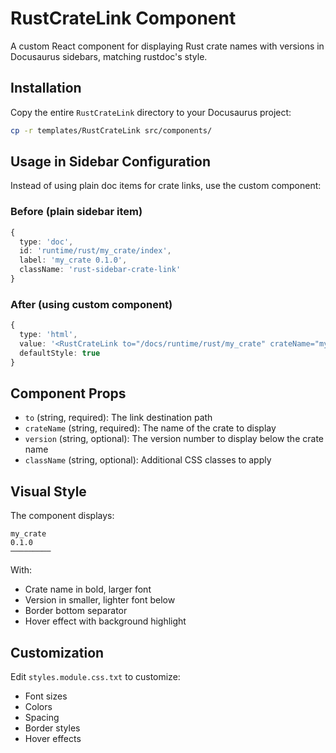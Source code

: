 # RustCrateLink Component

A custom React component for displaying Rust crate names with versions in Docusaurus sidebars, matching rustdoc's style.

## Installation

Copy the entire `RustCrateLink` directory to your Docusaurus project:

```bash
cp -r templates/RustCrateLink src/components/
```

## Usage in Sidebar Configuration

Instead of using plain doc items for crate links, use the custom component:

### Before (plain sidebar item)
```typescript
{
  type: 'doc',
  id: 'runtime/rust/my_crate/index',
  label: 'my_crate 0.1.0',
  className: 'rust-sidebar-crate-link'
}
```

### After (using custom component)
```typescript
{
  type: 'html',
  value: '<RustCrateLink to="/docs/runtime/rust/my_crate" crateName="my_crate" version="0.1.0" />',
  defaultStyle: true
}
```

## Component Props

- `to` (string, required): The link destination path
- `crateName` (string, required): The name of the crate to display
- `version` (string, optional): The version number to display below the crate name
- `className` (string, optional): Additional CSS classes to apply

## Visual Style

The component displays:
```
my_crate
0.1.0
─────────
```

With:
- Crate name in bold, larger font
- Version in smaller, lighter font below
- Border bottom separator
- Hover effect with background highlight

## Customization

Edit `styles.module.css.txt` to customize:
- Font sizes
- Colors
- Spacing
- Border styles
- Hover effects
